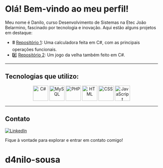 # Olá! Bem-vindo ao meu perfil!

Meu nome é Danilo, curso Desenvolvimento de Sistemas na Etec João Belarmino, fascinado por tecnologia e inovação. Aqui estão alguns projetos em destaque:

- 🖩 [Repositório 1](https://github.com/d4nilo-sousa/Calculadora-Csharp): Uma calculadora feita em C#, com as principais operações funcionais.
- #️⃣ [Repositório 2](https://github.com/d4nilo-sousa/Jogo-da-Velha-csharp): Um jogo da velha também feito em C#.

---

## Tecnologias que utilizo:

<p align="center">
  <img src="https://cdn.jsdelivr.net/gh/devicons/devicon/icons/csharp/csharp-original.svg" alt="C#" width="50" height="50">
  <img src="https://cdn.jsdelivr.net/gh/devicons/devicon/icons/mysql/mysql-original.svg" alt="MySQL" width="50" height="50">
  <img src="https://cdn.jsdelivr.net/gh/devicons/devicon/icons/php/php-original.svg" alt="PHP" width="50" height="50">
  <img src="https://cdn.jsdelivr.net/gh/devicons/devicon/icons/html5/html5-original.svg" alt="HTML" width="50" height="50">
  <img src="https://cdn.jsdelivr.net/gh/devicons/devicon/icons/css3/css3-original.svg" alt="CSS" width="50" height="50">
  <img src="https://cdn.jsdelivr.net/gh/devicons/devicon/icons/javascript/javascript-original.svg" alt="JavaScript" width="50" height="50">
</p>


---

## Contato

[![LinkedIn](https://img.shields.io/badge/-LinkedIn-blue?style=flat&logo=linkedin&logoColor=white)](https://www.linkedin.com/in/danilo-farias-4a3a39341/)

Fique à vontade para explorar e entrar em contato comigo!  

# d4nilo-sousa
